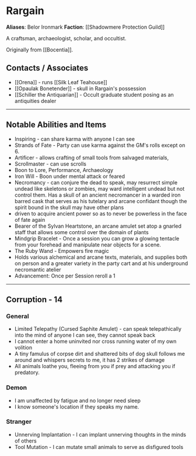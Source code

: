 # Rargain

**Aliases**: Belor Ironmark
**Faction**: [[Shadowmere Protection Guild]]

A craftsman, archaeologist, scholar, and occultist.

Originally from [[Bocentia]].

## Contacts / Associates

- [[Orena]] - runs [[Silk Leaf Teahouse]]
- [[Opaulak Bonetender]] - skull in Rargain's possession
- [[Schiller the Antiquarian]] - Occult graduate student posing as an antiquities dealer

---
## Notable Abilities and Items

- Inspiring - can share karma with anyone I can see
- Strands of Fate - Party can use karma against the GM's rolls except on 6.
- Artificer - allows crafting of small tools from salvaged materials, 
- Scrollmaster - can use scrolls
- Boon to Lore, Performance, Archaeology 
- Iron Will - Boon under mental attack or feared
- Necromancy - can conjure the dead to speak, may resurrect simple undead like skeletons or zombies, may ward intelligent undead but not control them.  Has a skull of an ancient necromancer in a warded iron barred cask that serves as his tutelary and arcane confidant though the spirit bound in the skull may have other plans
- driven to acquire ancient power so as to never be powerless in the face of fate again
- Bearer of the Sylvan Heartstone, an arcane amulet set atop a gnarled staff that allows some control over the domain of plants
- Mindgrip Bracelet - Once a session you can grow a glowing tentacle from your forehead and manipulate near objects for a scene.
- The Ruby Wand - Empowers fire magic
- Holds various alchemical and arcane texts, materials, and supplies both on person and a greater variety in the party cart and at his underground necromantic atelier
- Advancement: Once per Session reroll a 1 

---
## Corruption - 14

### General 

 - Limited Telepathy (Cursed Saphite Amulet) - can speak telepathically into the mind of anyone I can see, they cannot speak back 
 - I cannot enter a home uninvited nor cross running water of my own volition 
 - A tiny famulus of corpse dirt and shattered bits of dog skull follows me around and whispers secrets to me, it has 2 strikes of damage
 - All animals loathe you, fleeing from you if prey and attacking you if predatory.

### Demon

 - I am unaffected by fatigue and no longer need sleep 
 - I know someone's location if they speaks my name.

### Stranger

 - Unnerving Implantation - I can implant unnerving thoughts in the minds of others 
 - Tool Mutation - I can mutate small animals to serve as disfigured tools